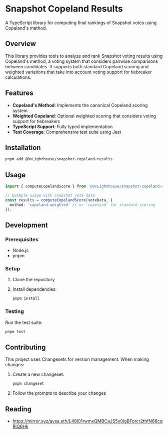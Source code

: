 # Snapshot Copeland Results

A TypeScript library for computing final rankings of Snapshot votes using Copeland's method.

## Overview

This library provides tools to analyze and rank Snapshot voting results using Copeland's method, a voting system that considers pairwise comparisons between candidates. It supports both standard Copeland scoring and weighted variations that take into account voting support for tiebreaker calculations.

## Features

- **Copeland's Method**: Implements the canonical Copeland scoring system
- **Weighted Copeland**: Optional weighted scoring that considers voting support for tiebreakers
- **TypeScript Support**: Fully typed implementation
- **Test Coverage**: Comprehensive test suite using Jest

## Installation

```bash
pnpm add @0xLighthouse/snapshot-copeland-results
```

## Usage

```typescript
import { computeCopelandScore } from '@0xLighthouse/snapshot-copeland-results';

// Example usage with Snapshot vote data
const results = computeCopelandScore(voteData, {
  method: 'copeland-weighted' // or 'copeland' for standard scoring
});
```

## Development

### Prerequisites

- Node.js
- pnpm

### Setup

1. Clone the repository
2. Install dependencies:

   ```bash
   pnpm install
   ```

### Testing

Run the test suite:

```bash
pnpm test
```

## Contributing

This project uses Changesets for version management. When making changes:

1. Create a new changeset:

   ```bash
   pnpm changeset
   ```

2. Follow the prompts to describe your changes

## Reading

- <https://mirror.xyz/avsa.eth/L48I01rwmxQMBCaJS5v0igBForcr2thfN66cqRiQ6Hk>

